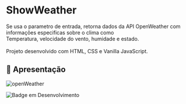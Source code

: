 # ShowWeather
Se usa o parametro de entrada, retorna dados da API OpenWeather com informações especificas sobre o clima como <br> Temperatura, velocidade do vento, humidade e estado. <br><br>
Projeto desenvolvido com HTML, CSS e Vanilla JavaScript.

## :hammer: Apresentação

![openWeather](https://user-images.githubusercontent.com/95131108/199725753-766791b3-7418-4c18-a09d-e4b4df8ce9bb.png)

![Badge em Desenvolvimento](http://img.shields.io/static/v1?label=STATUS&message=EM%20DESENVOLVIMENTO&color=GREEN&style=for-the-badge)
